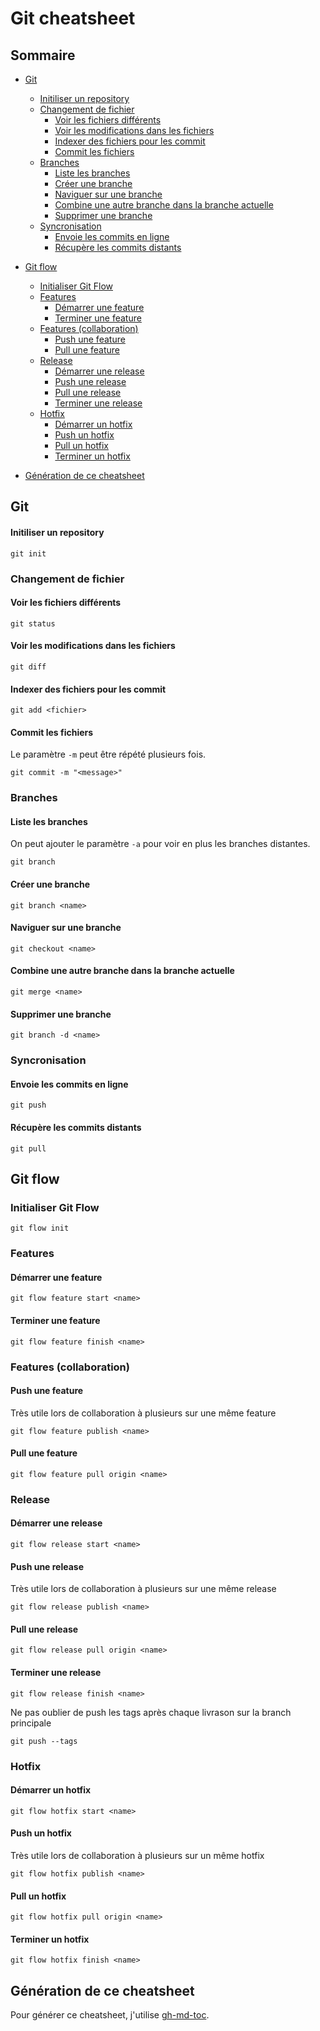 # Git cheatsheet

## Sommaire

- [Git](#git)

  - [Initiliser un repository](#initiliser-un-repository)
  - [Changement de fichier](#changement-de-fichier)
    - [Voir les fichiers différents](#voir-les-fichiers-différents)
    - [Voir les modifications dans les fichiers](#voir-les-modifications-dans-les-fichiers)
    - [Indexer des fichiers pour les commit](#indexer-des-fichiers-pour-les-commit)
    - [Commit les fichiers](#commit-les-fichiers)
  - [Branches](#branches)
    - [Liste les branches](#liste-les-branches)
    - [Créer une branche](#créer-une-branche)
    - [Naviguer sur une branche](#naviguer-sur-une-branche)
    - [Combine une autre branche dans la branche actuelle](#combine-une-autre-branche-dans-la-branche-actuelle)
    - [Supprimer une branche](#supprimer-une-branche)
  - [Syncronisation](#syncronisation)
    - [Envoie les commits en ligne](#envoie-les-commits-en-ligne)
    - [Récupère les commits distants](#récupère-les-commits-distants)

- [Git flow](#git-flow)
  - [Initialiser Git Flow](#initialiser-git-flow)
  - [Features](#features)
    - [Démarrer une feature](#démarrer-une-feature)
    - [Terminer une feature](#terminer-une-feature)
  - [Features (collaboration)](#features-collaboration)
    - [Push une feature](#push-une-feature)
    - [Pull une feature](#pull-une-feature)
  - [Release](#release)
    - [Démarrer une release](#démarrer-une-release)
    - [Push une release](#push-une-release)
    - [Pull une release](#pull-une-release)
    - [Terminer une release](#terminer-une-release)
  - [Hotfix](#hotfix)
    - [Démarrer un hotfix](#démarrer-un-hotfix)
    - [Push un hotfix](#push-un-hotfix)
    - [Pull un hotfix](#pull-un-hotfix)
    - [Terminer un hotfix](#terminer-un-hotfix)
- [Génération de ce cheatsheet](#génération-de-ce-cheatsheet)

## Git

#### Initiliser un repository

```
git init
```

### Changement de fichier

#### Voir les fichiers différents

```
git status
```

#### Voir les modifications dans les fichiers

```
git diff
```

#### Indexer des fichiers pour les commit

```
git add <fichier>
```

#### Commit les fichiers

Le paramètre `-m` peut être répété plusieurs fois.

```
git commit -m "<message>"
```

### Branches

#### Liste les branches

On peut ajouter le paramètre `-a` pour voir en plus les branches distantes.

```
git branch
```

#### Créer une branche

```
git branch <name>
```

#### Naviguer sur une branche

```
git checkout <name>
```

#### Combine une autre branche dans la branche actuelle

```
git merge <name>
```

#### Supprimer une branche

```
git branch -d <name>
```

### Syncronisation

#### Envoie les commits en ligne

```
git push
```

#### Récupère les commits distants

```
git pull
```

## Git flow

### Initialiser Git Flow

```Shell
git flow init
```

### Features

#### Démarrer une feature

```Shell
git flow feature start <name>
```

#### Terminer une feature

```Shell
git flow feature finish <name>
```

### Features (collaboration)

#### Push une feature

Très utile lors de collaboration à plusieurs sur une même feature

```Shell
git flow feature publish <name>
```

#### Pull une feature

```Shell
git flow feature pull origin <name>
```

### Release

#### Démarrer une release

```Shell
git flow release start <name>
```

#### Push une release

Très utile lors de collaboration à plusieurs sur une même release

```Shell
git flow release publish <name>
```

#### Pull une release

```Shell
git flow release pull origin <name>
```

#### Terminer une release

```Shell
git flow release finish <name>
```

Ne pas oublier de push les tags après chaque livrason sur la branch principale

```
git push --tags
```

### Hotfix

#### Démarrer un hotfix

```Shell
git flow hotfix start <name>
```

#### Push un hotfix

Très utile lors de collaboration à plusieurs sur un même hotfix

```Shell
git flow hotfix publish <name>
```

#### Pull un hotfix

```Shell
git flow hotfix pull origin <name>
```

#### Terminer un hotfix

```Shell
git flow hotfix finish <name>
```

## Génération de ce cheatsheet

Pour générer ce cheatsheet, j'utilise [gh-md-toc](https://github.com/ekalinin/github-markdown-toc).
